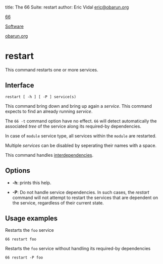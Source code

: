 title: The 66 Suite: restart
author: Eric Vidal <eric@obarun.org>

[66](index.html)

[Software](https://web.obarun.org/software)

[obarun.org](https://web.obarun.org)

# restart

This command restarts one or more services.

## Interface

```
restart [ -h ] [ -P ] service(s)
```

This command bring down and bring up again a *service*. This command expects to find an already running *service*.

The `66 -t` command option have no effect. `66` will detect automatically the associated *tree* of the service along its required-by dependencies.

In case of `module` service type, all services within the `module` are restarted.

Multiple *services* can be disabled by seperating their names with a space.

This command handles [interdependencies](66.html#handling-dependencies).

## Options

- **-h**: prints this help.

- **-P**: Do not handle service dependencies. In such cases, the *restart* command will not attempt to restart the services that are dependent on the service, regardless of their current state.

## Usage examples

Restarts the `foo` service

```
66 restart foo
```

Restarts the `foo` service without handling its required-by dependencies

```
66 restart -P foo
```